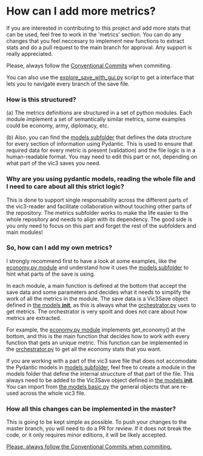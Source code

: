 # How can I add more metrics?

If you are interested in contributing to this project and add more stats that can be used, feel free to work in the 'metrics' section. You can do any changes that you feel neccesary to implement new functions to extract stats and do a pull request to the main branch for approval. Any support is really appreciated.

Please, always follow the [Conventional Commits](https://www.conventionalcommits.org/en/v1.0.0/) when commiting.

You can also use the [explore_save_with_gui.py](./explore_save_with_gui.py) script to get a interface that lets you to navigate every branch of the save file.


### How is this structured?

(a) The metrics definitions are structured in a set of python modules. Each module implement a set of semantically similar metrics, some examples could be economy, army, diplomacy, etc. 

(b) Also, you can find the [models subfolder](./src/vic3_reader/metrics/models/) that defines the data structure for every section of information using Pydantic. This is used to ensure that required data for every metric is present (validation) and the file logic is in a human-readable format. You may need to edit this part or not, depending on what part of the vic3 saves you need.


### Why are you using pydantic models, reading the whole file and I need to care about all this strict logic?

This is done to support single responsability across the different parts of the vic3-reader and facilitate collaboration without touching other parts of the repository. The metrics subfolder works to make the life easier to the whole repository and needs to align with its dependency. The good side is you only need to focus on this part and forget the rest of the subfolders and main modules!


### So, how can I add my own metrics?

I strongly recommend first to have a look at some examples, like the [economy.py module](./src/vic3_reader/metrics/economy.py) and understand how it uses the [models subfolder](./src/vic3_reader/metrics/models/) to hint what parts of the save is using.

In each module, a main function is defined at the bottom that accept the save data and some parameters and decides what it needs to simplify the work of all the metrics in the module. The save data is a Vic3Save object defined in [the models __init__](./src/vic3_reader/metrics/models/__init__.py), as this is always what the [orchestrator.py](./src/vic3_reader/orchestrator.py) uses to get metrics. The orchestrator is very spoilt and does not care about how metrics are extracted.

For example, the [economy.py module](./src/vic3_reader/metrics/economy.py) implements get_economy() at the bottom, and this is the main function that decides how to work with every function that gets an unique metric. This function can be implemented in the [orchestrator.py](./src/vic3_reader/orchestrator.py) to get all the economy stats that you want.

If you are working with a part of the vic3 save file that does not accomodate the Pydantic models in [models subfolder](./src/vic3_reader/metrics/models/), feel free to create a module in the models folder that define the internal struccture of that part of the file. This always need to be added to the Vic3Save object defined in [the models __init__](./src/vic3_reader/metrics/models/__init__.py). You can import from [the models basic.py](./src/vic3_reader/metrics/models/basic.py) the general objects that are re-used across the whole vic3 file.


### How all this changes can be implemented in the master?

This is going to be kept simple as possible. To push your changes to the master branch, you will need to do a PR for review. If it does not break the code, or it only requires minor editions, it will be likely accepted.

<u> Please, always follow the [Conventional Commits](https://www.conventionalcommits.org/en/v1.0.0/) when commiting. </u>